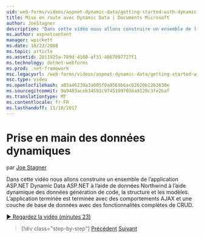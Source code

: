 ```yaml
---
uid: web-forms/videos/aspnet-dynamic-data/getting-started-with-dynamic-data
title: Mise en route avec Dynamic Data | Documents Microsoft
author: JoeStagner
description: "Dans cette vidéo nous allons construire un ensemble de l’application ASP.NET Dynamic Data ASP.NET à l’aide de données Northwind à l’aide de code de données dynamiques génération, scaffoldi..."
ms.author: aspnetcontent
manager: wpickett
ms.date: 10/23/2008
ms.topic: article
ms.assetid: 2011925a-789d-4160-af31-4667097727f1
ms.technology: dotnet-webforms
ms.prod: .net-framework
msc.legacyurl: /web-forms/videos/aspnet-dynamic-data/getting-started-with-dynamic-data
msc.type: video
ms.openlocfilehash: a85a46239a3a005f0a9569b6ac62620b12b3630e
ms.sourcegitcommit: 9a9483aceb34591c97451997036a9120c3fe2baf
ms.translationtype: MT
ms.contentlocale: fr-FR
ms.lasthandoff: 11/10/2017
---
```

<a name="getting-started-with-dynamic-data"></a>Prise en main des données dynamiques
====================
par [Joe Stagner](https://github.com/JoeStagner)

Dans cette vidéo nous allons construire un ensemble de l’application ASP.NET Dynamic Data ASP.NET à l’aide de données Northwind à l’aide dynamique des données génération de code, la structure et les modèles. L’application terminée est terminée avec des comportements AJAX et une couche de base de données avec des fonctionnalités complètes de CRUD.

[&#9654; Regardez la vidéo (minutes 23)](https://channel9.msdn.com/Blogs/ASP-NET-Site-Videos/getting-started-with-dynamic-data)

>[!div class="step-by-step"]
[Précédent](how-do-i-use-a-dynamiccontrol-in-listview-and-detailsview-controls.md)
[Suivant](begin-editing-the-templates-in-aspnet-dynamic-data-applications.md)
